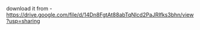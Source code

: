 download it from - https://drive.google.com/file/d/14Dn8FgtAt88abTqNIcd2PaJRIfks3bhn/view?usp=sharing
